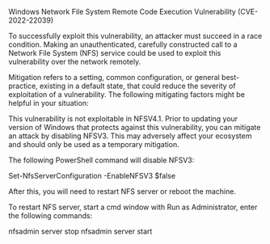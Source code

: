 Windows Network File System Remote Code Execution Vulnerability (CVE-2022-22039) 

To successfully exploit this vulnerability, an attacker must succeed in a race condition. Making an unauthenticated, carefully constructed call to a Network File System (NFS) service could be used to exploit this vulnerability over the network remotely. 

Mitigation refers to a setting, common configuration, or general best-practice, existing in a default state, that could reduce the severity of exploitation of a vulnerability. The following mitigating factors might be helpful in your situation:

This vulnerability is not exploitable in NFSV4.1. Prior to updating your version of Windows that protects against this vulnerability, you can mitigate an attack by disabling NFSV3. This may adversely affect your ecosystem and should only be used as a temporary mitigation.

The following PowerShell command will disable NFSV3:

Set-NfsServerConfiguration -EnableNFSV3 $false

After this, you will need to restart NFS server or reboot the machine.

To restart NFS server, start a cmd window with Run as Administrator, enter the following commands:

nfsadmin server stop
nfsadmin server start
